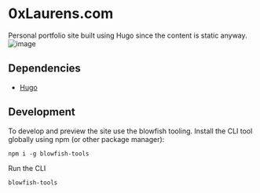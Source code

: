 # 0xLaurens.com
Personal portfolio site built using Hugo since the content is static anyway.
![image](https://github.com/user-attachments/assets/dbce1109-072e-436c-a9ca-f0c845de1edd)


## Dependencies
- [Hugo](https://gohugo.io/installation/)

## Development
To develop and preview the site use the blowfish tooling.
Install the CLI tool globally using npm (or other package manager):
```
npm i -g blowfish-tools
```
Run the CLI
```
blowfish-tools
```
